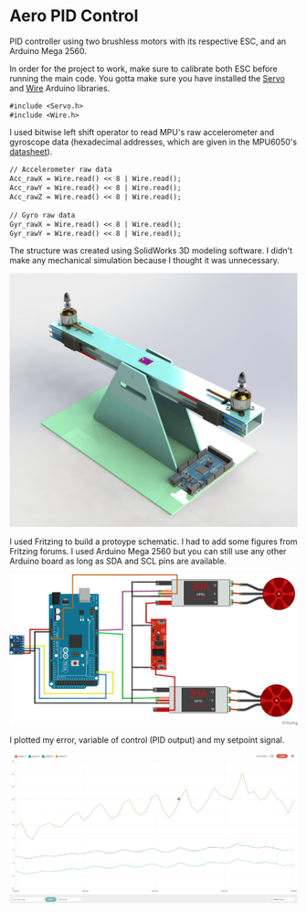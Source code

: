 # Aero PID Control

PID controller using two brushless motors with its respective ESC, and an Arduino Mega 2560.

In order for the project to work, make sure to calibrate both ESC before running the main code. You gotta make sure you have installed the [Servo](https://www.arduino.cc/reference/en/libraries/servo/) and [Wire](https://www.arduino.cc/reference/en/language/functions/communication/wire/) Arduino libraries.
    
    #include <Servo.h>
    #include <Wire.h>

I used bitwise left shift operator to read MPU's raw accelerometer and gyroscope data (hexadecimal addresses, which are given in the MPU6050's [datasheet](https://invensense.tdk.com/wp-content/uploads/2015/02/MPU-6000-Register-Map1.pdf)). 

    // Accelerometer raw data
    Acc_rawX = Wire.read() << 8 | Wire.read();
    Acc_rawY = Wire.read() << 8 | Wire.read();
    Acc_rawZ = Wire.read() << 8 | Wire.read();

    // Gyro raw data
    Gyr_rawX = Wire.read() << 8 | Wire.read();
    Gyr_rawY = Wire.read() << 8 | Wire.read();

The structure was created using SolidWorks 3D modeling software. I didn't make any mechanical simulation because I thought it was unnecessary.

![structure](img/render.png)

I used Fritzing to build a protoype schematic. I had to add some figures from Fritzing forums. I used Arduino Mega 2560 but you can still use any other Arduino board as long as SDA and SCL pins are available.

![schematic](img/schematic.png)

I plotted my error, variable of control (PID output) and my setpoint signal.

![plot](img/plot.png)
